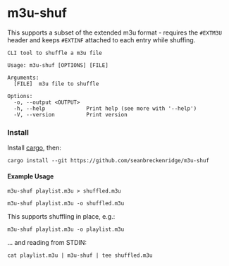 # m3u-shuf

This supports a subset of the extended m3u format - requires the `#EXTM3U` header and keeps `#EXTINF` attached to each entry while shuffing.

```
CLI tool to shuffle a m3u file

Usage: m3u-shuf [OPTIONS] [FILE]

Arguments:
  [FILE]  m3u file to shuffle

Options:
  -o, --output <OUTPUT>  
  -h, --help             Print help (see more with '--help')
  -V, --version          Print version
```

### Install

Install [cargo](https://doc.rust-lang.org/cargo/getting-started/installation.html), then:

```
cargo install --git https://github.com/seanbreckenridge/m3u-shuf
```

#### Example Usage

`m3u-shuf playlist.m3u > shuffled.m3u`

`m3u-shuf playlist.m3u -o shuffled.m3u`

This supports shuffling in place, e.g.:

`m3u-shuf playlist.m3u -o playlist.m3u`

... and reading from STDIN:

`cat playlist.m3u | m3u-shuf | tee shuffled.m3u`
